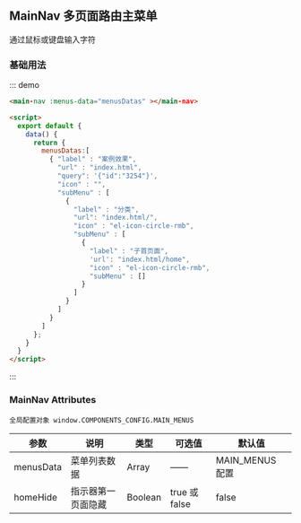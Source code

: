 <script>
  export default {
    data() {
      return {
        menusDatas:[    
          { "label" : "案例效果",
            "url" : "index.html",
            "query": '{"id":"3254"}',
            "icon" : "",
            "subMenu" : [
              {
                "label" : "分类",
                "url": "index.html/",
                "icon" : "el-icon-circle-rmb",  
                "subMenu" : [ 
                  {
                    "label" : "子首页面",
                    'url': "index.html/home",
                    "icon" : "el-icon-circle-rmb",
                    "subMenu" : []
                  }
                ]
              }
            ]
          }
        ]
      };
    }
  }
</script>
## MainNav 多页面路由主菜单

通过鼠标或键盘输入字符

### 基础用法

::: demo
```html
<main-nav :menus-data="menusDatas" ></main-nav>

<script>
  export default {
    data() {
      return {
        menusDatas:[    
          { "label" : "案例效果",
            "url" : "index.html",
            "query": '{"id":"3254"}',  
            "icon" : "",
            "subMenu" : [
              {
                "label" : "分类",
                "url": "index.html/",
                "icon" : "el-icon-circle-rmb",  
                "subMenu" : [ 
                  {
                    "label" : "子首页面",
                    'url': "index.html/home",
                    "icon" : "el-icon-circle-rmb",
                    "subMenu" : []
                  }
                ]
              }
            ]
          }
        ]
      };
    }
  }
</script>
```
:::


### MainNav Attributes
```
全局配置对象 window.COMPONENTS_CONFIG.MAIN_MENUS 
```

| 参数          | 说明            | 类型         | 可选值                 | 默认值   |
|-------------  |---------------- |-------------|---------------------- |-------- |
|  menusData |  菜单列表数据        |   Array   |   ——    | MAIN_MENUS 配置|
|  homeHide  |  指示器第一页面隐藏  |   Boolean |   true 或 false    |  false|
 